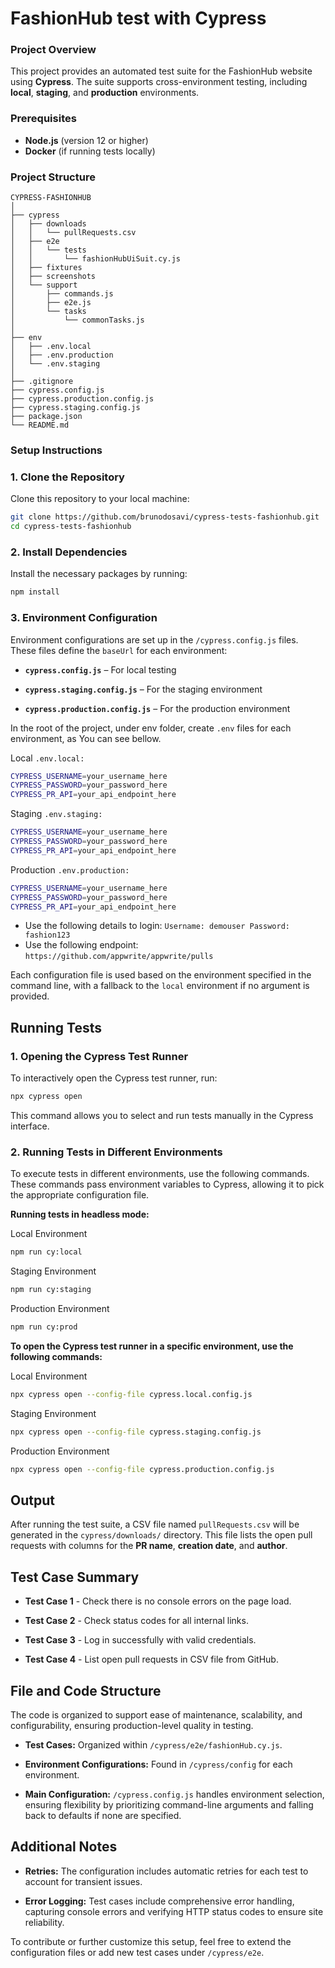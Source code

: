 # FashionHub test with Cypress

### Project Overview

This project provides an automated test suite for the FashionHub website using **Cypress**. The suite supports cross-environment testing, including **local**, **staging**, and **production** environments.

### Prerequisites

- **Node.js** (version 12 or higher)
- **Docker** (if running tests locally)

### Project Structure
```plaintext
CYPRESS-FASHIONHUB
│
├── cypress
│   ├── downloads
│   │   └── pullRequests.csv
│   ├── e2e
│   │   └── tests
│   │       └── fashionHubUiSuit.cy.js
│   ├── fixtures
│   ├── screenshots
│   └── support
│       ├── commands.js
│       ├── e2e.js
│       └── tasks
│           └── commonTasks.js
│
├── env
│   ├── .env.local
│   ├── .env.production
│   └── .env.staging
│
├── .gitignore
├── cypress.config.js
├── cypress.production.config.js
├── cypress.staging.config.js
├── package.json
└── README.md
```


### Setup Instructions

### 1. Clone the Repository
Clone this repository to your local machine:

```bash
git clone https://github.com/brunodosavi/cypress-tests-fashionhub.git
cd cypress-tests-fashionhub
```

### 2. Install Dependencies
Install the necessary packages by running:

```bash
npm install
```

### 3. Environment Configuration
Environment configurations are set up in the `/cypress.config.js` files. These files define the `baseUrl` for each environment:

*   **`cypress.config.js`** – For local testing
    
*   **`cypress.staging.config.js`** – For the staging environment
    
*   **`cypress.production.config.js`** – For the production environment
    
In the root of the project, under env folder, create `.env` files for each environment, as You can see bellow.

Local  `.env.local:`
```bash
CYPRESS_USERNAME=your_username_here
CYPRESS_PASSWORD=your_password_here
CYPRESS_PR_API=your_api_endpoint_here
```

Staging  `.env.staging:`
```bash
CYPRESS_USERNAME=your_username_here
CYPRESS_PASSWORD=your_password_here
CYPRESS_PR_API=your_api_endpoint_here
```

Production  `.env.production:`
```bash
CYPRESS_USERNAME=your_username_here
CYPRESS_PASSWORD=your_password_here
CYPRESS_PR_API=your_api_endpoint_here
```
*   Use the following details to login: `Username: demouser Password: fashion123`
*   Use the following endpoint: `https://github.com/appwrite/appwrite/pulls`

Each configuration file is used based on the environment specified in the command line, with a fallback to the `local` environment if no argument is provided.

## Running Tests

### 1. Opening the Cypress Test Runner
To interactively open the Cypress test runner, run:

```bash
npx cypress open
```

This command allows you to select and run tests manually in the Cypress interface.


### 2. Running Tests in Different Environments
To execute tests in different environments, use the following commands. These commands pass environment variables to Cypress, allowing it to pick the appropriate configuration file.

**Running tests in headless mode:**

Local Environment
```bash
npm run cy:local
```
Staging Environment
```bash
npm run cy:staging
```
Production Environment
```bash
npm run cy:prod
```

**To open the Cypress test runner in a specific environment, use the following commands:**

Local Environment
```bash
npx cypress open --config-file cypress.local.config.js
```
Staging Environment
```bash
npx cypress open --config-file cypress.staging.config.js
```
Production Environment
```bash
npx cypress open --config-file cypress.production.config.js
```

## Output
After running the test suite, a CSV file named `pullRequests.csv` will be generated in the `cypress/downloads/` directory. This file lists the open pull requests with columns for the **PR name**, **creation date**, and **author**.

## Test Case Summary
* **Test Case 1** - Check there is no console errors on the page load.

* **Test Case 2** - Check status codes for all internal links.

* **Test Case 3** - Log in successfully with valid credentials.

* **Test Case 4** - List open pull requests in CSV file from GitHub.


## File and Code Structure
The code is organized to support ease of maintenance, scalability, and configurability, ensuring production-level quality in testing.

* **Test Cases:** Organized within `/cypress/e2e/fashionHub.cy.js`.

* **Environment Configurations:** Found in `/cypress/config` for each environment.

* **Main Configuration:** `/cypress.config.js` handles environment selection, ensuring flexibility by prioritizing command-line arguments and falling back to defaults if none are specified.

## Additional Notes
* **Retries:** The configuration includes automatic retries for each test to account for transient issues.

* **Error Logging:** Test cases include comprehensive error handling, capturing console errors and verifying HTTP status codes to ensure site reliability.

To contribute or further customize this setup, feel free to extend the configuration files or add new test cases under `/cypress/e2e`.
